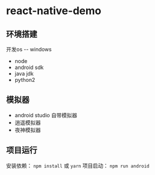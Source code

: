 # react-native-demo

## 环境搭建
开发os -- windows
- node
- android sdk
- java jdk
- python2

## 模拟器
- android studio 自带模拟器
- 逍遥模拟器
- 夜神模拟器

## 项目运行
安装依赖： `npm install` 或 `yarn`
项目启动： `npm run android`


